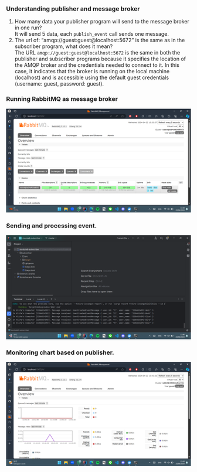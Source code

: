 ### Understanding publisher and message broker
1. How many data your publisher program will send to the message broker in one run? <br>
    It will send 5 data, each `publish_event` call sends one message.
2. The url of: “amqp://guest:guest@localhost:5672” is the same as in the subscriber program, what does it mean? <br>
   The URL `amqp://guest:guest@localhost:5672` is the same in both the publisher and subscriber programs because it 
specifies the location of the AMQP broker and the credentials needed to connect to it. In this case, it indicates that 
the broker is running on the local machine (localhost) and is accessible using the default guest credentials (username: 
guest, password: guest).

### Running RabbitMQ as message broker
![img.png](img.png)

### Sending and processing event.
![img_1.png](img_1.png)

### Monitoring chart based on publisher.
![img_2.png](img_2.png)
